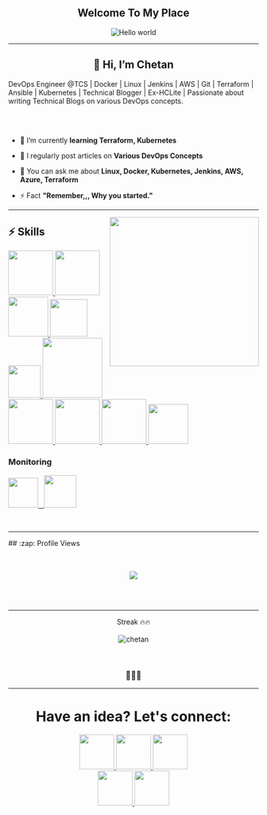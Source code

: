 <p align="center">
<h2 align="center"> 
Welcome To My Place 
</h2></p>

<p align="center"> 
<img src="https://raw.githubusercontent.com/sagar-viradiya/sagar-viradiya/master/resources/banner.png" alt="Hello world">
  <hr>
  
<h2 align="center">👋 Hi, I’m Chetan</h2>
  DevOps Engineer @TCS | Docker | Linux | Jenkins | AWS | Git | Terraform | Ansible | Kubernetes | Technical Blogger | Ex-HCLite | Passionate about writing Technical Blogs on various DevOps concepts.
</p>

<br>
<br>

- 🔭 I’m currently **learning Terraform, Kubernetes**
- 📝 I regularly post articles on **Various DevOps Concepts**

- 💬 You can ask me about **Linux, Docker, Kubernetes, Jenkins, AWS, Azure, Terraform**

- ⚡ Fact **"Remember,,, Why you started."**

<hr>

<img align='right' src="https://media.giphy.com/media/jRf5fsn8G6YaogAWxn/giphy.gif" width="300">

   ## :zap: Skills

   <a href="https://www.linux.org/" target="_blanfalse" />
    <img src="https://www.vectorlogo.zone/logos/linux/linux-icon.svg"  height="90" />
  </a>
   <a href="https://aws.amazon.com/" target="_blank" >
    <img src="https://www.vectorlogo.zone/logos/amazon_aws/amazon_aws-icon.svg"  height="90" />
  </a>
  <a href="https://www.docker.com/" target="_blank" >
    <img src="https://raw.githubusercontent.com/itsksaurabh/itsksaurabh/master/assets/docker.gif"  height="80" /> 
  </a>
  <a href="https://kubernetes.io/" target="_blank" >
    <img src="https://raw.githubusercontent.com/itsksaurabh/itsksaurabh/master/assets/k8s.gif"  height="75" />
  </a>
  <a href="https://docs.gitlab.com/ee/ci/" target="_blank" >
    <img src="https://raw.githubusercontent.com/itsksaurabh/itsksaurabh/master/assets/cicd.gif"  height="65" />
  </a>
  <a href="https://www.terraform.io/" target="_blank" >
    <img src="https://raw.githubusercontent.com/itsksaurabh/itsksaurabh/master/assets/terraform.gif" width="120" />
  </a>
   </a>
    <a href="https://www.jenkins.io/" target="_blank" >
    <img src="https://raw.githubusercontent.com/DARK-art108/ItsRitesh/master/assets/ll.png" height="90" />
  </a>
  <a href="https://www.ansible.com/" target="_blank" >
    <img src="https://www.vectorlogo.zone/logos/ansible/ansible-icon.svg"  height="90" />
  </a>
 </a>
    <a href="https://pages.github.com/?(null)" target="_blank" >
   <img src="https://media.giphy.com/media/kH1DBkPNyZPOk0BxrM/giphy.gif" width="90" />
  </a>
 </a>
  <a href="https://code.visualstudio.com/" target="_blank" >
    <img src="https://i.giphy.com/media/IdyAQJVN2kVPNUrojM/200.webp"  height="80" /> 
  </a>

 ### Monitoring
  
 <p float="left">
  <a href="https://grafana.com/" target="_blank" >
    <img src="https://raw.githubusercontent.com/itsksaurabh/itsksaurabh/master/assets/grafana.gif" height="60" />&nbsp;&nbsp;
  </a>
  <a href="https://prometheus.io/" target="_blank" >
    <img src="https://raw.githubusercontent.com/itsksaurabh/itsksaurabh/master/assets/prometheus.gif" height="65" />
  </a>
</p>
  
<br>

<hr>
## :zap: Profile Views
<p align="center"> 
   <br>
  <br>
  <img src="https://profile-counter.glitch.me/chetanrakhra/count.svg" />
</p>
<br >
<br />
<hr>

<p align="center">
  Streak 🔥🔥 <br>
  <br>
  <img align="center" src="https://github-readme-streak-stats.herokuapp.com/?user=chxtan&&theme=radical&line_height=27&v=5" alt="chetan"></p>

<br>
<h3 align="center">🧋🧋🧋</h3>
<hr>

<h1 align="center" >Have an idea? Let's connect:</h1>

<div align="center" gap="20px">
<a href="https://www.linkedin.com/in/chetanrakhra/">
<img width="70px" src="https://img.shields.io/badge/-%2312100E.svg?&logo=linkedin&logoColor=white" />
</a>

<a href="https://medium.com/@chetxn">
<img  width="70px" src="https://img.shields.io/badge/-%2312100E.svg?&logo=medium&logoColor=white" />
</a>

<a href="https://github.com/chxtan">
<img  width="70px" src="https://img.shields.io/badge/-%2312100E.svg?&logo=github&logoColor=white" />
</a>
</div>

<div align="center" gap="20px">
<a href="https://twitter.com/chxtan_">
<img  width="70px" src="https://img.shields.io/badge/-%2312100E.svg?&logo=twitter&logoColor=white" />
</a>

<a href="https://chxtan.netlify.app/">
<img  width="70px" src="https://img.shields.io/badge/Web-site-blue" />
</a>


</div>

